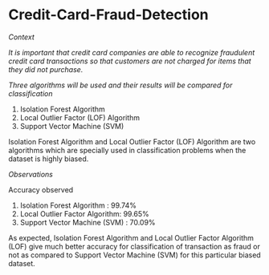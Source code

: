 # Credit-Card-Fraud-Detection
_Context_

_It is important that credit card companies are able to recognize fraudulent credit card transactions so that customers are not charged for items that they did not purchase._

*Three algorithms will be used and their results will be compared for classification*

1. Isolation Forest Algorithm
2. Local Outlier Factor (LOF) Algorithm
3. Support Vector Machine (SVM)

Isolation Forest Algorithm and Local Outlier Factor (LOF) Algorithm are two algorithms which are specially used in classification problems when the dataset is highly biased.

*Observations*

Accuracy observed

1. Isolation Forest Algorithm : 99.74%
2. Local Outlier Factor Algorithm: 99.65%
3. Support Vector Machine (SVM) : 70.09%

As expected, Isolation Forest Algorithm and Local Outlier Factor Algorithm (LOF) give much better accuracy for classification of transaction as fraud or not as compared to Support Vector Machine (SVM) for this particular biased dataset.
